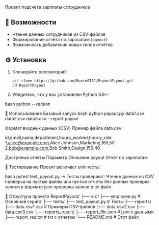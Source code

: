 Проект подсчёта зарплаты сотрудников

## 📌 Возможности

- Чтение данных сотрудников из CSV-файлов
- Формирование отчёта по зарплатам (`payout`)
- Возможность добавления новых типов отчётов

## ⚙️ Установка

1. Клонируйте репозиторий:
   ```bash
   git clone https://github.com/MaximSI81/ReportPayout.git
   cd ReportPayout   

2. Убедитесь, что у вас установлен Python 3.8+:

bash
python --version

🚀 Использование
Базовый запуск
bash
python payout.py data1.csv data2.csv data3.csv --report payout


Формат входных данных (CSV)
Пример файла data.csv:

id,email,name,department,hours_worked,hourly_rate
1,alice@example.com,Alice Johnson,Marketing,160,50
2,bob@example.com,Bob Smith,Design,150,40


Доступные отчёты
Параметр	Описание
payout	Отчёт по зарплатам

🧪 Тестирование
Проект включает unit-тесты:

bash
pytest test_payout.py -v
Тесты проверяют:
Чтение данных из CSV
проверка на пустые файлы или пустые отчеты без данных
проверка записи в формате json
проверка записи в txt файл

📂 Структура проекта
ReportPayout/
├── src/
    ├── employee.py             # Основной скрипт
├── tests/
    ├── test_payout.py          # Тесты
├── reports/                    
    ├── data.csv1.csv           # Примеры CSV-файлов
    ├── data.csv2.csv
    ├── data.csv3.csv
├── reports_result/
    ├── report_file.json        # json с данными
    ├── report_res.txt          # txt с отчетом
└── README.md             # Этот файл
